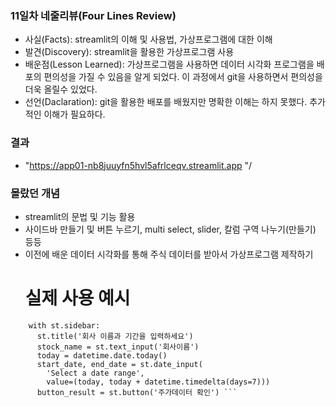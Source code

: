 ### **11일차 네줄리뷰(Four Lines Review)** ###
- 사실(Facts): streamlit의 이해 및 사용법, 가상프로그램에 대한 이해
- 발견(Discovery): streamlit을 활용한 가상프로그램 사용
- 배운점(Lesson Learned): 가상프로그램을 사용하면 데이터 시각화 프로그램을 배포의 편의성을 가질 수 있음을 알게 되었다. 이 과정에서 git을 사용하면서 편의성을 더욱 올릴수 있었다.
- 선언(Daclaration): git을 활용한 배포를 배웠지만 명확한 이해는 하지 못했다. 추가적인 이해가 필요하다.  

### 결과  ###
- "https://app01-nb8juuyfn5hvl5afrlceqv.streamlit.app "/

### 몰랐던 개념 ###
- streamlit의 문법 및 기능 활용
- 사이드바 만들기 및 버튼 누르기, multi select, slider, 칼럼 구역 나누기(만들기) 등등
- 이전에 배운 데이터 시각화를 통해 주식 데이터를 받아서 가상프로그램 제작하기
  # 실제 사용 예시
```st.title('무슨 주식을 사야 부자가 되려나')
    with st.sidebar:
      st.title('회사 이름과 기간을 입력하세요')
      stock_name = st.text_input('회사이름')
      today = datetime.date.today()
      start_date, end_date = st.date_input(
        'Select a date range',
        value=(today, today + datetime.timedelta(days=7)))
      button_result = st.button('주가데이터 확인') ```
